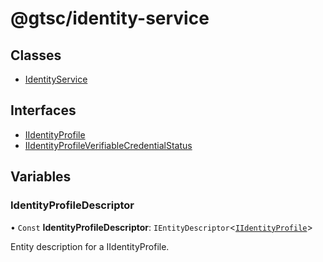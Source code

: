 # @gtsc/identity-service

## Classes

- [IdentityService](classes/IdentityService.md)

## Interfaces

- [IIdentityProfile](interfaces/IIdentityProfile.md)
- [IIdentityProfileVerifiableCredentialStatus](interfaces/IIdentityProfileVerifiableCredentialStatus.md)

## Variables

### IdentityProfileDescriptor

• `Const` **IdentityProfileDescriptor**: `IEntityDescriptor`\<[`IIdentityProfile`](interfaces/IIdentityProfile.md)\>

Entity description for a IIdentityProfile.
